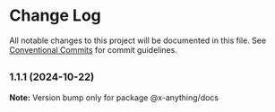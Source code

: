 # Change Log

All notable changes to this project will be documented in this file.
See [Conventional Commits](https://conventionalcommits.org) for commit guidelines.

## <small>1.1.1 (2024-10-22)</small>

**Note:** Version bump only for package @x-anything/docs
